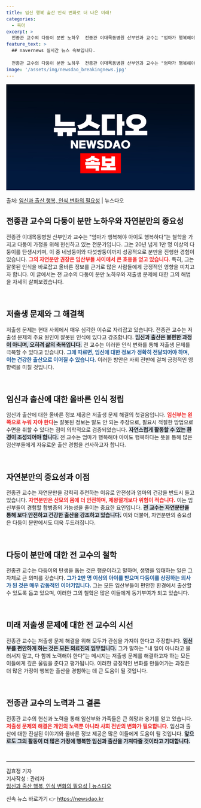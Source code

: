 ```yaml
---
title: 임신 행복 출산 인식 변화로 더 나은 미래!
categories:
  - 육아
excerpt: >
  전종관 교수의 다둥이 분만 노하우  전종관 이대목동병원 산부인과 교수는 "엄마가 행복해야 아이도 행복하다"는…
feature_text: >
  ## navernews 실시간 뉴스 속보입니다.

  전종관 교수의 다둥이 분만 노하우  전종관 이대목동병원 산부인과 교수는 "엄마가 행복해야 아이도 행복하다"는…
image: '/assets/img/newsdao_breakingnews.jpg'
---
```


![뉴스다오 속보](/assets/img/newsdao_breakingnews.jpg)

<p>출처: <a href="https://newsdao.kr/4925" rel="dofollow">임신과 출산 행복, 인식 변화의 필요성</a> | 뉴스다오</p>

<h2 data-ke-size="size26">전종관 교수의 다둥이 분만 노하우와 자연분만의 중요성</h2>

<p data-ke-size="size16">전종관 이대목동병원 산부인과 교수는 "엄마가 행복해야 아이도 행복하다"는 철학을 가지고 다둥이 가정을 위해 헌신하고 있는 전문가입니다. 그는 20년 넘게 1만 명 이상의 다둥이를 탄생시키며, 이 중 네쌍둥이와 다섯쌍둥이까지 성공적으로 분만을 진행한 경험이 있습니다. <b><span style="color: #ee2323;">그의 자연분만 권장은 임산부들 사이에서 큰 호응을 얻고 있습니다.</span></b> 특히, 그는 잘못된 인식을 바로잡고 올바른 정보를 근거로 많은 사람들에게 긍정적인 영향을 미치고자 합니다. 이 글에서는 전 교수의 다둥이 분만 노하우와 저출생 문제에 대한 그의 해법을 자세히 살펴보겠습니다.</p>

<p data-ke-size="size16">&nbsp;</p>

<h2 data-ke-size="size26">저출생 문제와 그 해결책</h2>

<p data-ke-size="size16">저출생 문제는 현대 사회에서 매우 심각한 이슈로 자리잡고 있습니다. 전종관 교수는 저출생 문제의 주요 원인이 잘못된 인식에 있다고 강조합니다. <b><span style="background-color: #21538527;">임신과 출산은 불편한 과정이 아니며, 오히려 삶의 축복입니다.</span></b> 전 교수는 이러한 인식 변화를 통해 저출생 문제를 극복할 수 있다고 믿습니다. <b><span style="color: #1a5490;">그에 따르면, 임신에 대한 정보가 정확히 전달되어야 하며, 이는 건강한 출산으로 이어질 수 있습니다.</span></b> 이러한 방안은 사회 전반에 걸쳐 긍정적인 영향력을 미칠 것입니다.</p>

<p data-ke-size="size16">&nbsp;</p>

<h2 data-ke-size="size26">임신과 출산에 대한 올바른 인식 정립</h2>

<p data-ke-size="size16">임신과 출산에 대한 올바른 정보 제공은 저출생 문제 해결의 첫걸음입니다. <b><span style="color: #ee2323;">임신부는 왼쪽으로 누워 자야 한다</span></b>는 잘못된 정보는 말도 안 되는 주장으로, 필요시 적절한 방법으로 수면을 취할 수 있다는 점이 의학적으로 검증되었습니다. <b><span style="background-color: #21538527;">자연스럽게 활동할 수 있는 환경이 조성되어야 합니다.</span></b> 전 교수는 엄마가 행복해야 아이도 행복하다는 뜻을 통해 많은 임산부들에게 자유로운 출산 경험을 선사하고자 합니다.</p>

<p data-ke-size="size16">&nbsp;</p>

<h2 data-ke-size="size26">자연분만의 중요성과 이점</h2>

<p data-ke-size="size16">전종관 교수는 자연분만을 강력히 추천하는 이유로 안전성과 엄마의 건강을 반드시 들고 있습니다. <b><span style="color: #ee2323;">자연분만은 산모의 몸에 더 안전하며, 제왕절개보다 위험이 적습니다.</span></b> 이는 임신부들이 경험할 합병증의 가능성을 줄이는 중요한 요인입니다. <b><span style="background-color: #21538527;">전 교수는 자연분만을 통해 보다 안전하고 건강한 출산을 강조하고 있습니다.</span></b> 이와 더불어, 자연분만의 중요성은 다둥이 분만에서도 더욱 두드러집니다.</p>

<p data-ke-size="size16">&nbsp;</p>

<h2 data-ke-size="size26">다둥이 분만에 대한 전 교수의 철학</h2>

<p data-ke-size="size16">전종관 교수는 다둥이의 탄생을 돕는 것은 행운이라고 말하며, 생명을 잉태하는 일은 그 자체로 큰 의미를 갖습니다. <b><span style="color: #1a5490;">그가 2만 명 이상의 아이를 받으며 다둥이를 상징하는 의사가 된 것은 매우 감동적인 이야기입니다.</span></b> 그는 모든 임산부들이 편안한 환경에서 출산할 수 있도록 돕고 있으며, 이러한 그의 철학은 많은 이들에게 동기부여가 되고 있습니다.</p>

<p data-ke-size="size16">&nbsp;</p>

<h2 data-ke-size="size26">미래 저출생 문제에 대한 전 교수의 시선</h2>

<p data-ke-size="size16">전종관 교수는 저출생 문제 해결을 위해 모두가 관심을 가져야 한다고 주장합니다. <b><span style="background-color: #21538527;">임신부를 편안하게 하는 것은 모든 의료진의 임무입니다.</span></b> 그가 말하는 "내 일이 아니라고 물러서지 말고, 다 함께 노력해야 한다"는 메시지는 저출생 문제를 해결하고자 하는 모든 이들에게 깊은 울림을 준다고 평가됩니다. 이러한 긍정적인 변화를 만들어가는 과정은 더 많은 가정이 행복한 출산을 경험하는 데 큰 도움이 될 것입니다.</p>

<p data-ke-size="size16">&nbsp;</p>

<h2 data-ke-size="size26">전종관 교수의 노력과 그 결론</h2>

<p data-ke-size="size16">전종관 교수의 헌신과 노력을 통해 임산부와 가족들은 큰 희망과 용기를 얻고 있습니다. <b><span style="color: #ee2323;">저출생 문제의 해결은 개인의 노력뿐 아니라 사회 전반의 변화가 필요합니다.</span></b> 임신과 출산에 대한 진실된 이야기와 올바른 정보 제공은 많은 이들에게 도움이 될 것입니다. <b><span style="background-color: #21538527;">앞으로도 그의 활동이 더 많은 가정에 행복한 임신과 출산을 가져다줄 것이라고 기대합니다.</span></b></p>

<p data-ke-size="size16">&nbsp;</p>

<hr />

<p data-ke-size="size16">김효정 기자<br />기사작성 : 관리자<br /><a href="https://newsdao.kr/4925">임신과 출산 행복, 인식 변화의 필요성 | 뉴스다오</a></p> 

신속 뉴스 바로가기 👉 <a href="https://newsdao.kr" rel="dofollow">https://newsdao.kr</a>


